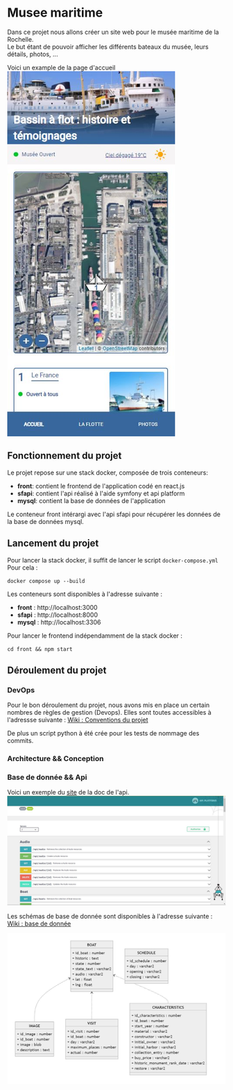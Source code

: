 # Musee maritime
Dans ce projet nous allons créer un site web pour le musée maritime de la Rochelle.    
Le but étant de pouvoir afficher les différents bateaux du musée, leurs détails, photos, ...

Voici un example de la page d'accueil
![image d'exemple](img/app_image1.JPG)

## Fonctionnement du projet

Le projet repose sur une stack docker, composée de trois conteneurs:

- **front**: contient le frontend de l'application codé en react.js
- **sfapi**: contient l'api réalisé à l'aide symfony et api platform
- **mysql**: contient la base de données de l'application

Le conteneur front intérargi avec l'api sfapi pour récupérer les données de la base de données mysql.

## Lancement du projet

Pour lancer la stack docker, il suffit de lancer le script `docker-compose.yml`
Pour cela :

```
docker compose up --build
```

Les conteneurs sont disponibles à l'adresse suivante :

- **front** : http://localhost:3000
- **sfapi** : http://localhost:8000
- **mysql** : http://localhost:3306

Pour lancer le frontend indépendamment de la stack docker :

```
cd front && npm start
```

## Déroulement du projet
### DevOps
Pour le bon déroulement du projet, nous avons mis en place un certain nombres de règles de gestion (Devops).
Elles sont toutes accessibles à l'adressse suivante :
[Wiki : Conventions du projet](https://forge.iut-larochelle.fr/mhacala/2021-2022-info2-dw-projet-musee-maritime-z2-1/-/wikis/D%C3%A9finition-des-conventions)

De plus un script python à été crée pour les tests de nommage des commits.

### Architecture && Conception

### Base de donnée && Api
Voici un exemple du [site](http://localhost:8000/api) de la doc de l'api.
![Exemple doc api](img/api.JPG)

Les schémas de base de donnée sont disponibles à l'adresse suivante :
[Wiki : base de donnée](https://forge.iut-larochelle.fr/mhacala/2021-2022-info2-dw-projet-musee-maritime-z2-1/-/wikis/Ressources-BD)

![schéma de la base de donnée](img/bd_schema.JPG)

